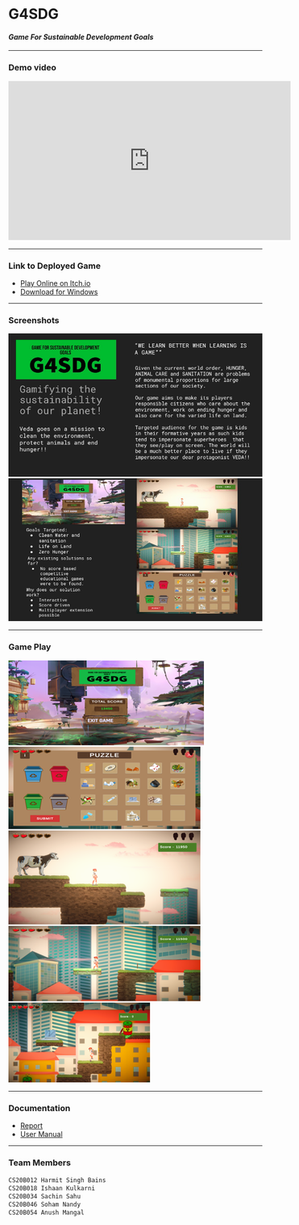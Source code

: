 # G4SDG

#### <i><b> G</b>ame <b> F</b>or <b>S</b>ustainable <b>D</b>evelopment <b>G</b>oals </i>

---

### Demo video

<iframe width="560" height="315" src="https://www.youtube.com/embed/sbm9bPMz6vk" title="YouTube video player" frameborder="0" allow="accelerometer; autoplay; clipboard-write; encrypted-media; gyroscope; picture-in-picture; web-share" allowfullscreen></iframe>

---

### Link to Deployed Game

- [Play Online on Itch.io](https://harmitsb.itch.io/g4sdg?secret=cPZfjpUc2kQfdUelSDhUS3lQ9A)
- [Download for Windows](https://drive.google.com/file/d/1RAKD5IRYhR7YrmkkMfp5zFptIa_V-D7E/view?usp=sharing)

---

### Screenshots

![Screenshot 1](Documents\Slide1.JPG)
![Screenshot 2](Documents\Slide2.JPG)

---

### Game Play
![Screenshot 6](Documents\Screenshots\Picture4.png)
![Screenshot 5](Documents\Screenshots\Picture3.png)
![Screenshot 3](Documents\Screenshots\Picture1.png)
![Screenshot 4](Documents\Screenshots\Picture2.png)
![Screenshot 7](Documents\Screenshots\Picture5.png)

---

### Documentation

- [Report](Report_G4SDG.pdf)
- [User Manual](UserManual_G4SDG.pdf)

---

### Team Members

    CS20B012 Harmit Singh Bains
    CS20B018 Ishaan Kulkarni
    CS20B034 Sachin Sahu
    CS20B046 Soham Nandy
    CS20B054 Anush Mangal
